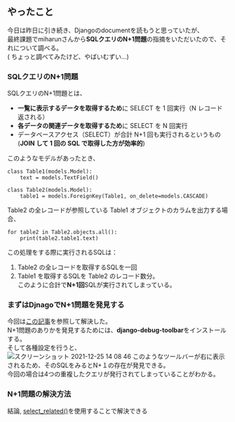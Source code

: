## やったこと
今日は昨日に引き続き、Djangoのdocumentを読もうと思っていたが、  
最終課題でmiharunさんから**SQLクエリのN+1問題**の指摘をいただいたので、それについて調べる。  
( ちょっと調べてみたけど、やばいむずい...)

### SQLクエリのN+1問題
SQLクエリのN+1問題とは、
- **一覧に表示するデータを取得するため**に SELECT を 1 回実行（N レコード返される）
- **各データの関連データを取得するため**に SELECT を N 回実行
- データベースアクセス（SELECT）が合計 N+1 回も実行されるというもの (**JOIN して 1 回の SQL で取得した方が効率的**)

このようなモデルがあったとき、
```
class Table1(models.Model):
    text = models.TextField()

class Table2(models.Model):
    table1 = models.ForeignKey(Table1, on_delete=models.CASCADE)
```
Table2 の全レコードが参照している Table1 オブジェクトのカラムを出力する場合、
```
for table2 in Table2.objects.all():
    print(table2.table1.text)
```
この処理をする際に実行されるSQLは：
1. Table2 の全レコードを取得するSQLを一回
2. Table1 を取得するSQLを Table2 のレコード数分。  
このように合計で**N+1回**SQLが実行されてしまっている。

### まずはDjnagoでN+1問題を発見する
今回は[この記事](https://selfs-ryo.com/detail/django_nplusone)を参照して解決した。  
N+1問題のありかを発見するためには、**django-debug-toolbar**をインストールする。  
そして各種設定を行うと、  
![スクリーンショット 2021-12-25 14 08 46](https://user-images.githubusercontent.com/78260526/147377951-17f604cd-ea70-4825-a434-567d9876101a.png)
このようなツールバーが右に表示されるため、そのSQLをみるとN+１の存在が発見できる。  
今回の場合は4つの重複したクエリが発行されてしまっていることがわかる。  

### N+1問題の解決方法
結論, [select_related()](https://docs.djangoproject.com/ja/3.1/ref/models/querysets/#select-related)を使用することで解決できる  
